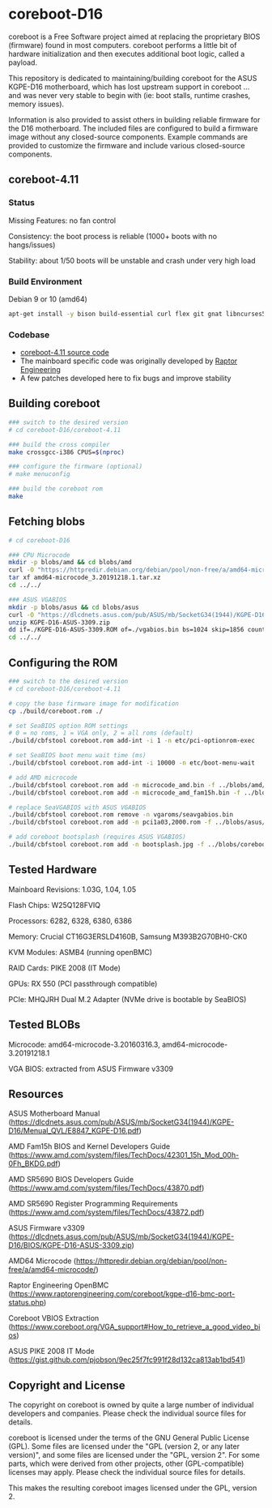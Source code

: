 # coreboot-D16

coreboot is a Free Software project aimed at replacing the proprietary BIOS
(firmware) found in most computers.  coreboot performs a little bit of
hardware initialization and then executes additional boot logic, called a
payload.

This repository is dedicated to maintaining/building coreboot for the
ASUS KGPE-D16 motherboard, which has lost upstream support in coreboot
... and was never very stable to begin with (ie: boot stalls, runtime crashes, memory issues).

Information is also provided to assist others in building reliable firmware
for the D16 motherboard. The included files are configured to build a firmware
image without any closed-source components. Example commands are provided to customize the firmware
and include various closed-source components.

## coreboot-4.11

### Status

Missing Features: no fan control

Consistency: the boot process is reliable (1000+ boots with no hangs/issues)

Stability: about 1/50 boots will be unstable and crash under very high load


### Build Environment

Debian 9 or 10 (amd64)

```bash
apt-get install -y bison build-essential curl flex git gnat libncurses5-dev m4 zlib1g-dev acpica-tools libgmp-dev libmpfr-dev libmpc-dev
```

### Codebase

* [coreboot-4.11 source code](https://www.coreboot.org/downloads.html)
* The mainboard specific code was originally developed by [Raptor Engineering](https://www.raptorengineering.com/coreboot/kgpe-d16-status.php)
* A few patches developed here to fix bugs and improve stability

## Building coreboot

```bash
### switch to the desired version
# cd coreboot-D16/coreboot-4.11

### build the cross compiler
make crossgcc-i386 CPUS=$(nproc)

### configure the firmware (optional)
# make menuconfig

### build the coreboot rom
make
```

## Fetching blobs

```bash
# cd coreboot-D16

### CPU Microcode
mkdir -p blobs/amd && cd blobs/amd
curl -O "https://httpredir.debian.org/debian/pool/non-free/a/amd64-microcode/amd64-microcode_3.20191218.1.tar.xz"
tar xf amd64-microcode_3.20191218.1.tar.xz
cd ../../

### ASUS VGABIOS
mkdir -p blobs/asus && cd blobs/asus
curl -O "https://dlcdnets.asus.com/pub/ASUS/mb/SocketG34(1944)/KGPE-D16/BIOS/KGPE-D16-ASUS-3309.zip"
unzip KGPE-D16-ASUS-3309.zip
dd if=./KGPE-D16-ASUS-3309.ROM of=./vgabios.bin bs=1024 skip=1856 count=32
cd ../../
```

## Configuring the ROM

```bash
### switch to the desired version
# cd coreboot-D16/coreboot-4.11

# copy the base firmware image for modification
cp ./build/coreboot.rom ./

# set SeaBIOS option ROM settings
# 0 = no roms, 1 = VGA only, 2 = all roms (default)
./build/cbfstool coreboot.rom add-int -i 1 -n etc/pci-optionrom-exec

# set SeaBIOS boot menu wait time (ms)
./build/cbfstool coreboot.rom add-int -i 10000 -n etc/boot-menu-wait

# add AMD microcode
./build/cbfstool coreboot.rom add -n microcode_amd.bin -f ../blobs/amd/amd64-microcode-3.20191218.1/microcode_amd.bin -t microcode
./build/cbfstool coreboot.rom add -n microcode_amd_fam15h.bin -f ../blobs/amd/amd64-microcode-3.20191218.1/microcode_amd_fam15h.bin -t microcode

# replace SeaVGABIOS with ASUS VGABIOS
./build/cbfstool coreboot.rom remove -n vgaroms/seavgabios.bin
./build/cbfstool coreboot.rom add -n pci1a03,2000.rom -f ../blobs/asus/vgabios.bin -t optionrom

# add coreboot bootsplash (requires ASUS VGABIOS)
./build/cbfstool coreboot.rom add -n bootsplash.jpg -f ../blobs/coreboot/bootsplash_fs.jpg -t bootsplash

```

## Tested Hardware

Mainboard Revisions: 1.03G, 1.04, 1.05

Flash Chips: W25Q128FVIQ

Processors: 6282, 6328, 6380, 6386

Memory: Crucial CT16G3ERSLD4160B, Samsung M393B2G70BH0-CK0

KVM Modules: ASMB4 (running openBMC)

RAID Cards: PIKE 2008 (IT Mode)

GPUs: RX 550 (PCI passthrough compatible)

PCIe: MHQJRH Dual M.2 Adapter (NVMe drive is bootable by SeaBIOS)


## Tested BLOBs

Microcode: amd64-microcode-3.20160316.3, amd64-microcode-3.20191218.1

VGA BIOS: extracted from ASUS Firmware v3309


## Resources

ASUS Motherboard Manual (https://dlcdnets.asus.com/pub/ASUS/mb/SocketG34(1944)/KGPE-D16/Menual_QVL/E8847_KGPE-D16.pdf)

AMD Fam15h BIOS and Kernel Developers Guide (https://www.amd.com/system/files/TechDocs/42301_15h_Mod_00h-0Fh_BKDG.pdf)

AMD SR5690 BIOS Developers Guide (https://www.amd.com/system/files/TechDocs/43870.pdf)

AMD SR5690 Register Programming Requirements (https://www.amd.com/system/files/TechDocs/43872.pdf)

ASUS Firmware v3309 (https://dlcdnets.asus.com/pub/ASUS/mb/SocketG34(1944)/KGPE-D16/BIOS/KGPE-D16-ASUS-3309.zip)

AMD64 Microcode (https://httpredir.debian.org/debian/pool/non-free/a/amd64-microcode/)

Raptor Engineering OpenBMC (https://www.raptorengineering.com/coreboot/kgpe-d16-bmc-port-status.php)

Coreboot VBIOS Extraction (https://www.coreboot.org/VGA_support#How_to_retrieve_a_good_video_bios)

ASUS PIKE 2008 IT Mode (https://gist.github.com/pjobson/9ec25f7fc991f28d132ca813ab1bd541)


## Copyright and License

The copyright on coreboot is owned by quite a large number of individual
developers and companies. Please check the individual source files for details.

coreboot is licensed under the terms of the GNU General Public License (GPL).
Some files are licensed under the "GPL (version 2, or any later version)",
and some files are licensed under the "GPL, version 2". For some parts, which
were derived from other projects, other (GPL-compatible) licenses may apply.
Please check the individual source files for details.

This makes the resulting coreboot images licensed under the GPL, version 2.
